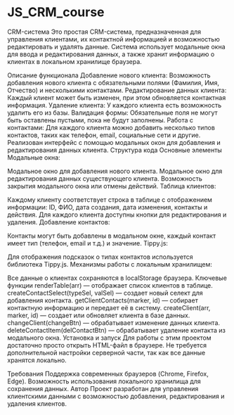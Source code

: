 # JS_CRM_course
CRM-система
Это простая CRM-система, предназначенная для управления клиентами, их контактной информацией и возможностью редактировать и удалять данные. Система использует модальные окна для ввода и редактирования данных, а также хранит информацию о клиентах в локальном хранилище браузера.

Описание функционала
Добавление нового клиента: Возможность добавления нового клиента с обязательными полями (Фамилия, Имя, Отчество) и несколькими контактами.
Редактирование данных клиента: Каждый клиент может быть изменен, при этом обновляется контактная информация.
Удаление клиента: У каждого клиента есть возможность удалить его из базы.
Валидация формы: Обязательные поля не могут быть оставлены пустыми, пока не будут заполнены.
Работа с контактами: Для каждого клиента можно добавить несколько типов контактов, таких как телефон, email, социальные сети и другие.
Реализован интерфейс с помощью модальных окон для добавления и редактирования данных клиента.
Структура кода
Основные элементы
Модальные окна:

Модальное окно для добавления нового клиента.
Модальное окно для редактирования данных существующего клиента.
Возможность закрытия модального окна или отмены действий.
Таблица клиентов:

Каждому клиенту соответствует строка в таблице с отображением информации: ID, ФИО, дата создания, дата изменения, контакты и действия.
Для каждого клиента доступны кнопки для редактирования и удаления.
Добавление контактов:

Контакты могут быть добавлены в модальном окне, каждый контакт имеет тип (телефон, email и т.д.) и значение.
Тippy.js:

Для отображения подсказок о типах контактов используется библиотека Tippy.js.
Механизмы работы с локальным хранилищем:

Все данные о клиентах сохраняются в localStorage браузера.
Ключевые функции
renderTable(arr) — отображает список клиентов в таблице.
createContactSelect(typeSel, valSel) — создает новый селект для добавления контакта.
getClientContacts(marker, id) — собирает контактную информацию и передает её в систему.
createClient(arr, marker, id) — создает или обновляет клиента в базе данных.
changeClient(changeBtn) — обрабатывает изменение данных клиента.
deleteContactItem(delContactBtn) — обрабатывает удаление контакта из модального окна.
Установка и запуск
Для работы с этим проектом достаточно просто открыть HTML-файл в браузере. Не требуется дополнительной настройки серверной части, так как все данные хранятся локально.

Требования
Поддержка современных браузеров (Chrome, Firefox, Edge).
Возможность использования локального хранилища для сохранения данных.
Автор
Проект разработан для управления клиентскими данными с возможностью добавления, редактирования и удаления клиентов.
